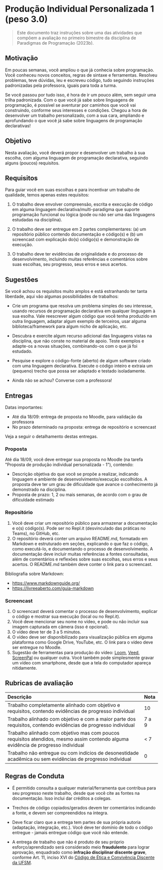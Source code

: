 <!--
author:   Andrea Charão

email:    andrea@inf.ufsm.br

version:  0.0.1

language: PT-BR

narrator: Brazilian Portuguese Female

comment:  Material de apoio para a disciplina
          ELC106 - Algoritmo e Programação,
          da Universidade Federal de Santa Maria

translation: English  translations/English.md

-->
<!--
nvm use v14.21.1
liascript-devserver --input README.md --port 3001 --live
link:     https://cdn.jsdelivr.net/gh/liascript/custom-style/custom.min.css
          https://cdn.jsdelivr.net/gh/andreainfufsm/elc106-2023a/classes/12/custom.css

-->


# Produção Individual Personalizada 1 (peso 3.0)


> Este documento traz instruções sobre uma das atividades que compõem a avaliação no primeiro bimestre da disciplina de Paradigmas de Programação (2023b).

## Motivação 

Em poucas semanas, você ampliou o que já conhecia sobre programação. Você conheceu novos conceitos, regras de sintaxe e ferramentas. Resolveu problemas, teve dúvidas, leu e escreveu código, tudo seguindo instruções padronizadas pela professora, iguais para toda a turma.


Se você passou por tudo isso, é hora de ir um pouco além, sem seguir uma trilha padronizada. Com o que você já sabe sobre linguagens de programação, é possível se aventurar por caminhos que você vai construindo, conforme seus interesses e condições. Chegou a hora de desenvolver um trabalho personalizado, com a sua cara, ampliando e aprofundando o que você já sabe sobre linguagens de programação declarativas!





## Objetivo

Nesta avaliação, você deverá propor e desenvolver um trabalho à sua escolha, com alguma linguagem de programação declarativa, seguindo alguns (poucos) requisitos.


## Requisitos

Para guiar você em suas escolhas e para incentivar um trabalho de qualidade, temos apenas estes requisitos:

1. O trabalho deve envolver compreensão, escrita e execução de código em alguma linguagem declarativa/multi-paradigma que suporte programação funcional ou lógica (pode ou não ser uma das linguagens estudadas na disciplina).

2. O trabalho deve ser entregue em 2 partes complementares: (a) um repositório público contendo documentação e código(s) e (b) um screencast com explicação do(s) código(s) e demonstração de execução.


3. O trabalho deve ter evidências de originalidade  e do processo de desenvolvimento, incluindo muitas referências e comentários sobre suas escolhas, seu progresso, seus erros e seus acertos.




## Sugestões

Se você achou os requisitos muito amplos e está estranhando ter tanta liberdade, aqui vão algumas possibilidades de trabalhos:


- Crie um programa que resolva um problema simples do seu interesse, usando recursos de programação declarativa em qualquer linguagem à sua esolha. Vale reescrever algum código que você tenha produzido em outra linguagem, adaptar algum exemplo de terceiros, usar alguma biblioteca/framework para algum nicho de aplicação, etc.

- Descubra e exercite algum recurso adicional das linguagens vistas na disciplina, que não conste no material de apoio. Teste exemplos e adapte-os a novas situações, combinando-os com o que já foi estudado.

- Pesquise e explore o código-fonte (aberto) de algum software criado com uma linguagem declarativa. Execute o código inteiro e extraia um (pequeno) trecho que possa ser adaptado e testado isoladamente.

- Ainda não se achou? Converse com a professora!



## Entregas

Datas importantes:

- Até dia 18/09: entrega de proposta no Moodle, para validação da professora
- No prazo determinado na proposta: entrega de repositório e screencast


Veja a seguir o detalhamento destas entregas.



### Proposta

Até dia 18/09, você deve entregar sua proposta no Moodle (na tarefa "Proposta de produção individual personalizada - 1"), contendo:

- Descrição objetiva do que você se propõe a realizar, indicando linguagem e ambiente de desenvolvimento/execução escolhidos. A proposta deve ter um grau de dificuldade que avance o conhecimento já demonstrado na disciplina.
- Proposta de prazo: 1, 2 ou mais semanas, de acordo com o grau de dificuldade estimado


### Repositório

1. Você deve criar um repositório público para armazenar a documentação e o(s) código(s). Pode ser no Repl.it (desvinculado das práticas no Teams), no GitHub, etc.
2. O repositório deverá conter um arquivo README.md, formatado em Markdown e estruturado em seções, explicando o que faz o código, como executá-lo, e documentando o processo de desenvolvimento. A documentação deve incluir muitas referências a fontes consultadas, além de comentários e reflexões sobre suas escolhas, seus erros e seus acertos. O README.md também deve conter o link para o screencast.

Bibliografia sobre Markdown: 

- https://www.markdownguide.org/
- https://livreeaberto.com/guia-markdown


### Screencast


1. O screencast deverá comentar o processo de desenvolvimento, explicar o código e mostrar sua execução (local ou no Repl.it).
2. Você deve mencionar seu nome no vídeo, e pode ou não incluir sua imagem capturada em câmera (isso é opcional).
3. O vídeo deve ter de 3 a 5 minutos.
4. O vídeo deve ser disponibilizado para visualização pública em alguma plataforma como Google Drive, YouTube, etc. O link para o vídeo deve ser entregue no Moodle.
5. Sugestão de ferramentas para produção do vídeo: [Loom](http://www.loom.com), [Veed](https://www.veed.io), [ScreenPal](https://screenpal.com) ou qualquer outra. Você também pode simplesmente gravar um vídeo com smartphone, desde que a tela do computador apareça nitidamente.




## Rubricas de avaliação

<!-- data-type="none" -->
| Descrição   | Nota   |
| :--------- | :--------- |
| Trabalho completamente alinhado com objetivo e requisitos, contendo evidências de progresso individual  | 10 |
| Trabalho alinhado com objetivo e com a maior parte dos requisitos, contendo evidências de progresso individual | 7 a 9 |
| Trabalho alinhado com objetivo mas com poucos requisitos atendidos, mesmo assim contendo alguma evidência de progresso individual   | < 7 |
| Trabalho não entregue ou com indícios de desonestidade acadêmica ou sem evidências de progresso individual  | 0 |

## Regras de Conduta


- É permitido consulta a qualquer material/ferramenta que contribua para seu progresso neste trabalho, desde que você cite as fontes na documentação. Isso inclui dar créditos a colegas.

- Trechos de código copiados/gerados devem ter comentários indicando a fonte, e devem ser compreendidos na íntegra.

- Deve ficar claro que a entrega tem partes de sua própria autoria (adaptação, integração, etc.). Você deve ter domínio de todo o código entregue - jamais entregue código que você não entende.

- A entrega de trabalho que não é produto de seu próprio esforço/aprendizado será considerado meio **fraudulento** para lograr aprovação, enquadrado como **infração disciplinar discente grave**, conforme Art. 11, inciso XVI do [Código de Ética e Convivência Discente da UFSM](https://www.ufsm.br/pro-reitorias/proplan/codigo-de-etica-e-convivencia-discente-da-universidade-federal-de-santa-maria).
